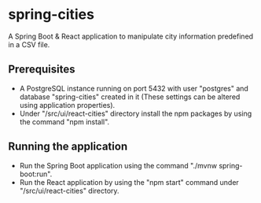 # spring-cities
A Spring Boot & React application to manipulate city information predefined in a CSV file.

## Prerequisites
  - A PostgreSQL instance running on port 5432 with user "postgres" and database "spring-cities" created in it (These settings can be altered using application properties).
  - Under "/src/ui/react-cities" directory install the npm packages by using the command "npm install".
  
## Running the application
  - Run the Spring Boot application using the command "./mvnw spring-boot:run".
  - Run the React application by using the "npm start" command under "/src/ui/react-cities" directory.
